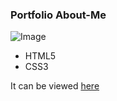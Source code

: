 ### Portfolio About-Me

![Image](https://github.com/thatdudemitch/portfolio-about-me/blob/master/images/about-me-screenshot.png)

* HTML5
* CSS3

It can be viewed [here](https://thatdudemitch.github.io/portfolio-about-me/)
